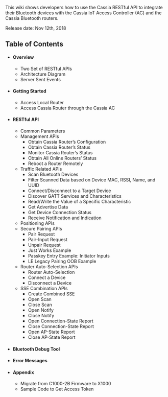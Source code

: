 [comment]: # (Comments in this Markdown file are based on this: https://stackoverflow.com/questions/4823468/comments-in-markdown)

This wiki shows developers how to use the Cassia RESTful API to integrate their Bluetooth devices with the Cassia IoT Access Controller (AC) and the Cassia Bluetooth routers.

[comment]: # (Change the release date after this guide is completed.)
Release date: Nov 12th, 2018

## Table of Contents

* #### Overview
   * Two Set of RESTful APIs
   * Architecture Diagram
   * Server Sent Events

* #### Getting Started
   * Access Local Router
   * Access Cassia Router through the Cassia AC

* #### RESTful API
   * Common Parameters
   * Management APIs
      * Obtain Cassia Router’s Configuration
      * Obtain Cassia Router’s Status
      * Monitor Cassia Router’s Status
      * Obtain All Online Routers’ Status
      * Reboot a Router Remotely
   * Traffic Related APIs
      * Scan Bluetooth Devices
      * Filter Scanned Data based on Device MAC, RSSI, Name, and UUID
      * Connect/Disconnect to a Target Device
      * Discover GATT Services and Characteristics
      * Read/Write the Value of a Specific Characteristic
      * Get Advertise Data
      * Get Device Connection Status
      * Receive Notification and Indication
   * Positioning APIs
   * Secure Pairing APIs
      * Pair Request
      * Pair-Input Request
      * Unpair Request
      * Just Works Example
      * Passkey Entry Example: Initiator Inputs
      * LE Legacy Pairing OOB Example
   * Router Auto-Selection APIs
      * Router Auto-Selection
      * Connect a Device
      * Disconnect a Device
   * SSE Combination APIs
      * Create Combined SSE
      * Open Scan
      * Close Scan
      * Open Notify
      * Close Notify
      * Open Connection-State Report
      * Close Connection-State Report
      * Open AP-State Report
      * Close AP-State Report

* #### Bluetooth Debug Tool
* #### Error Messages
* #### Appendix
   * Migrate from C1000-2B Firmware to X1000
   * Sample Code to Get Access Token
